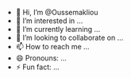 - 👋 Hi, I’m @Oussemakliou
- 👀 I’m interested in ...
- 🌱 I’m currently learning ...
- 💞️ I’m looking to collaborate on ...
- 📫 How to reach me ...
- 😄 Pronouns: ...
- ⚡ Fun fact: ...

<!---
Oussemakliou/Oussemakliou is a ✨ special ✨ repository because its `README.md` (this file) appears on your GitHub profile.
You can click the Preview link to take a look at your changes.
--->
